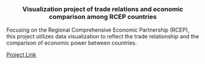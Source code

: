 <h3 align=center>Visualization project of trade relations and economic comparison among RCEP countries</h3>



Focusing on the Regional Comprehensive Economic Partnership (RCEP), this project utilizes data visualization to reflect the trade relationship and the comparison of economic power between countries.		

[Project Link](https://sherloquechang.github.io/Visualization-of-RCEP/)
